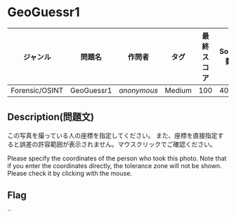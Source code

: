 # GeoGuessr1

|ジャンル|問題名|作問者|タグ|最終スコア|Solve数|
|---|---|---|---|---|---|
|Forensic/OSINT|GeoGuessr1|*anonymous*|Medium|100|404|
## Description(問題文)

この写真を撮っている人の座標を指定してください。
また、座標を直接指定すると誤差の許容範囲が表示されません。マウスクリックでご確認ください。

Please specify the coordinates of the person who took this photo.
Note that if you enter the coordinates directly, the tolerance zone will not be shown. Please check it by clicking with the mouse.

## Flag

``


